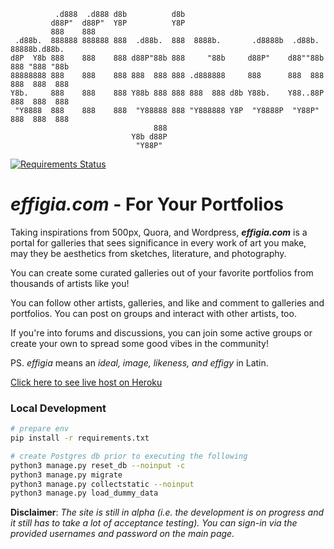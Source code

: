 ```
          .d888  .d888 d8b          d8b                                              
         d88P"  d88P"  Y8P          Y8P                                              
         888    888                                                                  
 .d88b.  888888 888888 888  .d88b.  888  8888b.       .d8888b  .d88b.  88888b.d88b.  
d8P  Y8b 888    888    888 d88P"88b 888     "88b     d88P"    d88""88b 888 "888 "88b 
88888888 888    888    888 888  888 888 .d888888     888      888  888 888  888  888 
Y8b.     888    888    888 Y88b 888 888 888  888 d8b Y88b.    Y88..88P 888  888  888 
 "Y8888  888    888    888  "Y88888 888 "Y888888 Y8P  "Y8888P  "Y88P"  888  888  888 
                                888                                                  
                           Y8b d88P                                                  
                            "Y88P"                                                   
```

[![Requirements Status](https://requires.io/github/aldwyn/effigia/requirements.svg?branch=main)](https://requires.io/github/aldwyn/effigia/requirements/?branch=main)

# *effigia.com* - For Your Portfolios

Taking inspirations from 500px, Quora, and Wordpress, ***effigia.com*** is a portal for galleries that sees significance in every work of art you make, may they be aesthetics from sketches, literature, and photography.

You can create some curated galleries out of your favorite portfolios from thousands of artists like you!

You can follow other artists, galleries, and like and comment to galleries and portfolios. You can post on groups and interact with other artists, too.

If you're into forums and discussions, you can join some active groups or create your own to spread some good vibes in the community!

PS. *effigia* means an *ideal, image, likeness, and effigy* in Latin.

[Click here to see live host on Heroku](https://effigia.herokuapp.com)


###  Local Development
```sh
# prepare env
pip install -r requirements.txt

# create Postgres db prior to executing the following
python3 manage.py reset_db --noinput -c
python3 manage.py migrate
python3 manage.py collectstatic --noinput
python3 manage.py load_dummy_data
```

**Disclaimer**: *The site is still in alpha (i.e. the development is on progress and it still has to take a lot of acceptance testing). You can sign-in via the provided usernames and password on the main page.*